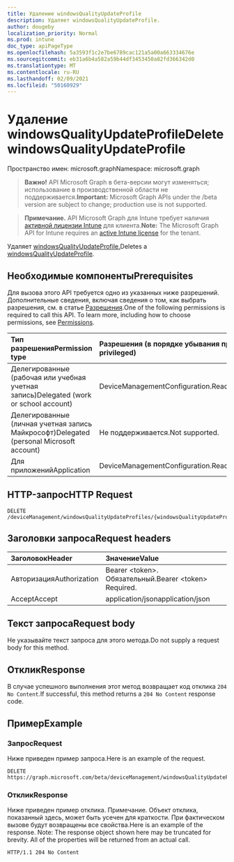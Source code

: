 ```yaml
---
title: Удаление windowsQualityUpdateProfile
description: Удаляет windowsQualityUpdateProfile.
author: dougeby
localization_priority: Normal
ms.prod: intune
doc_type: apiPageType
ms.openlocfilehash: 5a3593f1c2e7be6789cac121a5a00a663334676e
ms.sourcegitcommit: eb31a6b4a582a59b44df3453450a82fd366342d0
ms.translationtype: MT
ms.contentlocale: ru-RU
ms.lasthandoff: 02/09/2021
ms.locfileid: "50160929"
---
```

# <a name="delete-windowsqualityupdateprofile"></a><span data-ttu-id="1da9f-103">Удаление windowsQualityUpdateProfile</span><span class="sxs-lookup"><span data-stu-id="1da9f-103">Delete windowsQualityUpdateProfile</span></span>

<span data-ttu-id="1da9f-104">Пространство имен: microsoft.graph</span><span class="sxs-lookup"><span data-stu-id="1da9f-104">Namespace: microsoft.graph</span></span>

> <span data-ttu-id="1da9f-105">**Важно!** API Microsoft Graph в бета-версии могут изменяться; использование в производственной области не поддерживается.</span><span class="sxs-lookup"><span data-stu-id="1da9f-105">**Important:** Microsoft Graph APIs under the /beta version are subject to change; production use is not supported.</span></span>

> <span data-ttu-id="1da9f-106">**Примечание.** API Microsoft Graph для Intune требует наличия [активной лицензии Intune](https://go.microsoft.com/fwlink/?linkid=839381) для клиента.</span><span class="sxs-lookup"><span data-stu-id="1da9f-106">**Note:** The Microsoft Graph API for Intune requires an [active Intune license](https://go.microsoft.com/fwlink/?linkid=839381) for the tenant.</span></span>

<span data-ttu-id="1da9f-107">Удаляет [windowsQualityUpdateProfile.](../resources/intune-softwareupdate-windowsqualityupdateprofile.md)</span><span class="sxs-lookup"><span data-stu-id="1da9f-107">Deletes a [windowsQualityUpdateProfile](../resources/intune-softwareupdate-windowsqualityupdateprofile.md).</span></span>

## <a name="prerequisites"></a><span data-ttu-id="1da9f-108">Необходимые компоненты</span><span class="sxs-lookup"><span data-stu-id="1da9f-108">Prerequisites</span></span>
<span data-ttu-id="1da9f-p101">Для вызова этого API требуется одно из указанных ниже разрешений. Дополнительные сведения, включая сведения о том, как выбрать разрешения, см. в статье [Разрешения](/graph/permissions-reference).</span><span class="sxs-lookup"><span data-stu-id="1da9f-p101">One of the following permissions is required to call this API. To learn more, including how to choose permissions, see [Permissions](/graph/permissions-reference).</span></span>

|<span data-ttu-id="1da9f-111">Тип разрешения</span><span class="sxs-lookup"><span data-stu-id="1da9f-111">Permission type</span></span>|<span data-ttu-id="1da9f-112">Разрешения (в порядке убывания привилегий)</span><span class="sxs-lookup"><span data-stu-id="1da9f-112">Permissions (from most to least privileged)</span></span>|
|:---|:---|
|<span data-ttu-id="1da9f-113">Делегированные (рабочая или учебная учетная запись)</span><span class="sxs-lookup"><span data-stu-id="1da9f-113">Delegated (work or school account)</span></span>|<span data-ttu-id="1da9f-114">DeviceManagementConfiguration.ReadWrite.All</span><span class="sxs-lookup"><span data-stu-id="1da9f-114">DeviceManagementConfiguration.ReadWrite.All</span></span>|
|<span data-ttu-id="1da9f-115">Делегированные (личная учетная запись Майкрософт)</span><span class="sxs-lookup"><span data-stu-id="1da9f-115">Delegated (personal Microsoft account)</span></span>|<span data-ttu-id="1da9f-116">Не поддерживается.</span><span class="sxs-lookup"><span data-stu-id="1da9f-116">Not supported.</span></span>|
|<span data-ttu-id="1da9f-117">Для приложений</span><span class="sxs-lookup"><span data-stu-id="1da9f-117">Application</span></span>|<span data-ttu-id="1da9f-118">DeviceManagementConfiguration.ReadWrite.All</span><span class="sxs-lookup"><span data-stu-id="1da9f-118">DeviceManagementConfiguration.ReadWrite.All</span></span>|

## <a name="http-request"></a><span data-ttu-id="1da9f-119">HTTP-запрос</span><span class="sxs-lookup"><span data-stu-id="1da9f-119">HTTP Request</span></span>
<!-- {
  "blockType": "ignored"
}
-->
``` http
DELETE /deviceManagement/windowsQualityUpdateProfiles/{windowsQualityUpdateProfileId}
```

## <a name="request-headers"></a><span data-ttu-id="1da9f-120">Заголовки запроса</span><span class="sxs-lookup"><span data-stu-id="1da9f-120">Request headers</span></span>
|<span data-ttu-id="1da9f-121">Заголовок</span><span class="sxs-lookup"><span data-stu-id="1da9f-121">Header</span></span>|<span data-ttu-id="1da9f-122">Значение</span><span class="sxs-lookup"><span data-stu-id="1da9f-122">Value</span></span>|
|:---|:---|
|<span data-ttu-id="1da9f-123">Авторизация</span><span class="sxs-lookup"><span data-stu-id="1da9f-123">Authorization</span></span>|<span data-ttu-id="1da9f-124">Bearer &lt;token&gt;. Обязательный.</span><span class="sxs-lookup"><span data-stu-id="1da9f-124">Bearer &lt;token&gt; Required.</span></span>|
|<span data-ttu-id="1da9f-125">Accept</span><span class="sxs-lookup"><span data-stu-id="1da9f-125">Accept</span></span>|<span data-ttu-id="1da9f-126">application/json</span><span class="sxs-lookup"><span data-stu-id="1da9f-126">application/json</span></span>|

## <a name="request-body"></a><span data-ttu-id="1da9f-127">Текст запроса</span><span class="sxs-lookup"><span data-stu-id="1da9f-127">Request body</span></span>
<span data-ttu-id="1da9f-128">Не указывайте текст запроса для этого метода.</span><span class="sxs-lookup"><span data-stu-id="1da9f-128">Do not supply a request body for this method.</span></span>

## <a name="response"></a><span data-ttu-id="1da9f-129">Отклик</span><span class="sxs-lookup"><span data-stu-id="1da9f-129">Response</span></span>
<span data-ttu-id="1da9f-130">В случае успешного выполнения этот метод возвращает код отклика `204 No Content`.</span><span class="sxs-lookup"><span data-stu-id="1da9f-130">If successful, this method returns a `204 No Content` response code.</span></span>

## <a name="example"></a><span data-ttu-id="1da9f-131">Пример</span><span class="sxs-lookup"><span data-stu-id="1da9f-131">Example</span></span>

### <a name="request"></a><span data-ttu-id="1da9f-132">Запрос</span><span class="sxs-lookup"><span data-stu-id="1da9f-132">Request</span></span>
<span data-ttu-id="1da9f-133">Ниже приведен пример запроса.</span><span class="sxs-lookup"><span data-stu-id="1da9f-133">Here is an example of the request.</span></span>
``` http
DELETE https://graph.microsoft.com/beta/deviceManagement/windowsQualityUpdateProfiles/{windowsQualityUpdateProfileId}
```

### <a name="response"></a><span data-ttu-id="1da9f-134">Отклик</span><span class="sxs-lookup"><span data-stu-id="1da9f-134">Response</span></span>
<span data-ttu-id="1da9f-p102">Ниже приведен пример отклика. Примечание. Объект отклика, показанный здесь, может быть усечен для краткости. При фактическом вызове будут возвращены все свойства.</span><span class="sxs-lookup"><span data-stu-id="1da9f-p102">Here is an example of the response. Note: The response object shown here may be truncated for brevity. All of the properties will be returned from an actual call.</span></span>
``` http
HTTP/1.1 204 No Content
```




